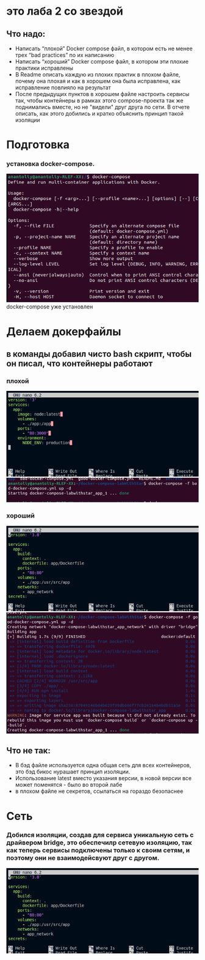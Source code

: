 # это лаба 2 со звездой
## Что надо:
* Написать “плохой” Docker compose файл, в котором есть не менее трех “bad practices” по их написанию
* Написать “хороший” Docker compose файл, в котором эти плохие практики исправлены
* В Readme описать каждую из плохих практик в плохом файле, почему она плохая и как в хорошем она была исправлена, как исправление повлияло на результат
* После предыдущих пунктов в хорошем файле настроить сервисы так, чтобы контейнеры в рамках этого compose-проекта так же поднимались вместе, но не "видели" друг друга по сети. В отчете описать, как этого добились и кратко объяснить принцип такой изоляции
# Подготовка
### установка docker-compose.
![image](install.png)
docker-compose уже установлен
# Делаем докерфайлы
## в команды добавил чисто bash скрипт, чтобы он писал, что контейнеры работают
### плохой
![image](bad.png)
![image](bad-continue.png)
### хороший
![image](good.png)
![image](good-continue.png)
## Что не так:
* В бэд файле используется одна общая сеть для всех контейнеров, это бэд бикос нурашает принцип изоляции.
* Использование latest вместо указания версии, в новой версии все может поменятся - было во второй лабе 
* в плохом файле не секретов, ссылаться на гораздо безопаснее
# Сеть
### Добился изоляции, создав для сервиса уникальную сеть с драйвером bridge, это обеспечилр сетевую изоляцию, так как теперь сервисы подключены только к своим сетям, и поэтому они не взаимодейсвуют друг с другом.
![image](good.png)

